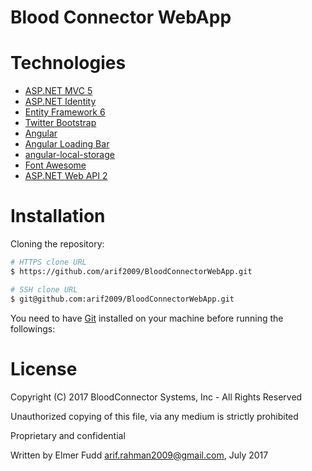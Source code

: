 # Blood Connector WebApp

# Technologies

* [ASP.NET MVC 5](http://www.asp.net/mvc)
* [ASP.NET Identity](http://www.asp.net/identity)
* [Entity Framework 6](http://www.asp.net/entity-framework)
* [Twitter Bootstrap](http://getbootstrap.com/)
* [Angular](https://angularjs.org/)
* [Angular Loading Bar](http://chieffancypants.github.io/angular-loading-bar/)
* [angular-local-storage](https://github.com/grevory/angular-local-storage)
* [Font Awesome](http://fontawesome.io/)
* [ASP.NET Web API 2](https://www.asp.net/web-api)

# Installation

Cloning the repository:

```bash
# HTTPS clone URL
$ https://github.com/arif2009/BloodConnectorWebApp.git

# SSH clone URL
$ git@github.com:arif2009/BloodConnectorWebApp.git
```

You need to have [Git](https://git-scm.com/) installed on your machine before running the followings:


# License

Copyright (C) 2017 BloodConnector Systems, Inc - All Rights Reserved

Unauthorized copying of this file, via any medium is strictly prohibited

Proprietary and confidential

Written by Elmer Fudd <arif.rahman2009@gmail.com>, July 2017